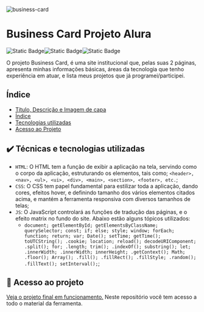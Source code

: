 ![business-card](https://github.com/heitor34studio/business-card/assets/72997122/52f53847-4e5c-4c35-8703-ffcffe89f264)
# Business Card Projeto Alura
![Static Badge](https://img.shields.io/badge/HTML5-orange)![Static Badge](https://img.shields.io/badge/CSS3-blue)![Static Badge](https://img.shields.io/badge/JS-yellow)

O projeto Business Card, é uma site institucional que, pelas suas 2 páginas, apresenta minhas informações básicas, áreas da tecnologia que tenho experiência em atuar, e lista meus projetos que já programei/participei.

## Índice

* [Título, Descrição e Imagem de capa](#decodificador-projeto-alura)
* [Índice](#índice)
* [Tecnologias utilizadas](#%EF%B8%8F-técnicas-e-tecnologias-utilizadas)
* [Acesso ao Projeto](#-acesso-ao-projeto)

## ✔️ Técnicas e tecnologias utilizadas

- `HTML`: O HTML tem a função de exibir a aplicação na tela, servindo como o corpo da aplicação, estruturando os elementos, tais como; `<header>, <nav>, <ul>, <ui>, <div>, <main>, <section>, <footer>, etc.`;
- `CSS`: O CSS tem papel fundamental para estilizar toda a aplicação, dando cores, efeitos hover, e definindo tamanho dos vários elementos citados acima, e mantém a ferramenta responsiva com diversos tamanhos de telas;
- `JS`: O JavaScript controlará as funções de tradução das páginas, e o efeito matrix no fundo do site. Abaixo estão alguns tópicos utilizados:
  - `document; getElementById; getElementsByClassName; querySelector; const; if; else; style; window; forEach; function; return; var; Date(); setTime; getTime(); toUTCString(); .cookie; location; reload(); decodeURIComponent; .split(); for; .length; trim(); .indexOf(); substring(); let; .innerWidth; .innerWidth; innerHeight; .getContext(); Math; .floor(); Array(); .fill(); .fillRect(); .fillStyle; .random(); .fillText(); setInterval();`;

## 📁 Acesso ao projeto

[Veja o projeto final em funcionamento.](https://heitor34studio.github.io)
Neste repositório você tem acesso a todo o material da ferramenta.
